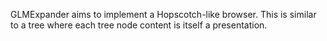 GLMExpander aims to implement a Hopscotch-like browser. This is similar to a tree where each tree node content is itself a presentation.